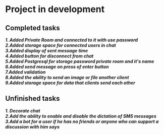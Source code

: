 # Project in development

## Сompleted tasks

***1. Added Private Room and connected to it with use password***<br/>
***2.Added storage space for connected users in chat***<br/>
***3.Added display of sent message time***<br/>
***4.Added button for disconnect from chat***<br/>
***5.Added Postgresql for storage password private room and it's name***<br/>
***6.Added send message on press of enter button***<br/>
***7.Added validation***<br/>
***8.Added the ability to send an image or file another client***<br/>
***9.Added storage space for data that clients send each other***<br/>

## Unfinished tasks
***1. Decorate chat***<br/>
***2.Add the ability to enable and disable the dictation of SMS messages***<br/>
***3.Add a bot for a user if he has no friends or anyone who can support a discussion with him says***<br/>